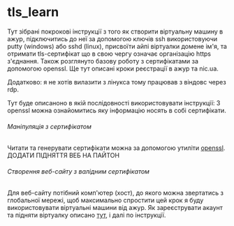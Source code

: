 # tls_learn
Тут зібрані покрокові інструкції з того як створити віртуальну машину в ажур,
підключитись до неї за допомогою ключів ssh використовуючи putty (windows) або sshd (linux), присвоїти айпі віртуалки домене ім'я,
та отримати tls-сертифікат що в свою чергу означає організацію https з'єднання.
Також розглянуто базову роботу з сертифікатами за допомогою openssl.
Ще тут описані кроки реєстрації в ажур та nic.ua.

Додатково: я не хотів вилазити з лінукса тому працював з віндовс через rdp.

Тут буде описаноно в якій послідовності використовувати інструкції:
З openssl можна ознайомитись яку інформацію носять в собі сертифікати.

###### Маніпуляція з сертифікатом
Читати та генерувати сертифікати можна за допомогою утиліти [openssl](openssl.md).
ДОДАТИ ПІДНЯТТЯ ВЕБ НА ПАЙТОН 

###### Створення веб-сайту з валідним сертифікатом
Для веб-сайту потібний комп'ютер (хост), до якого можна звертатись з глобальної
мережі, щоб максимально спростити цей крок я буду використовувати віртуальні машини
від ажур. Як зареєструвати акаунт та підняти віртуалку описано [тут](azure.md), 
і далі по інструкції.